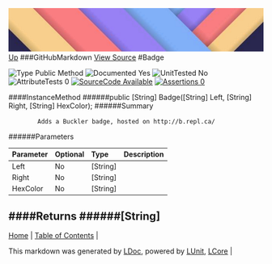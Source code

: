 ![](../Content/LDoc-banner-small.png "")
[Up](GitHubMarkdown.md)
###GitHubMarkdown
[View Source](GitHubMarkdown.md)
#Badge

![Type Public Method](http://b.repl.ca/v1/Type-Public%20Method-lightgrey.png "") ![Documented Yes](http://b.repl.ca/v1/Documented-Yes-brightgreen.png "") ![UnitTested No](http://b.repl.ca/v1/UnitTested-No-lightgrey.png "") ![AttributeTests 0](http://b.repl.ca/v1/AttributeTests-0-lightgrey.png "") [![SourceCode Available](http://b.repl.ca/v1/SourceCode-Available-brightgreen.png "")](GitHubMarkdown.md) [![Assertions 0](http://b.repl.ca/v1/Assertions-0-brightgreen.png "")](GitHubMarkdown.md)

####InstanceMethod
######public [String] Badge([String] Left, [String] Right, [String] HexColor);
######Summary

            Adds a Buckler badge, hosted on http://b.repl.ca/
            
######Parameters

Parameter | Optional | Type | Description
:---  | :---  | :---  | :--- 
Left | No | [String] | 
Right | No | [String] | 
HexColor | No | [String] | 

####Returns
######[String]
---

[Home](../../README.md) | [Table of Contents](../../TableOfContents.md) | 


This markdown was generated by [LDoc](https://github.com/CodeSingularity/LDoc), powered by [LUnit](https://github.com/CodeSingularity/LUnit), [LCore](https://github.com/CodeSingularity/LCore) | 

